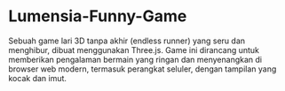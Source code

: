 # Lumensia-Funny-Game
Sebuah game lari 3D tanpa akhir (endless runner) yang seru dan menghibur, dibuat menggunakan Three.js. Game ini dirancang untuk memberikan pengalaman bermain yang ringan dan menyenangkan di browser web modern, termasuk perangkat seluler, dengan tampilan yang kocak dan imut.
